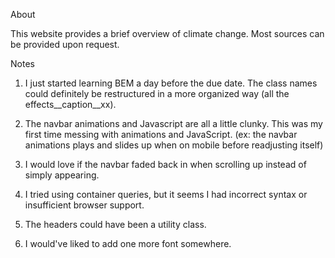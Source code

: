 About

This website provides a brief overview of climate change. Most sources can be
provided upon request.


Notes

1. I just started learning BEM a day before the due date. The class names could
   definitely be restructured in a more organized way (all the
   effects__caption__xx).

2. The navbar animations and Javascript are all a little clunky. This was my
   first time messing with animations and JavaScript. (ex: the navbar animations
   plays and slides up when on mobile before readjusting itself)

3. I would love if the navbar faded back in when scrolling up instead of simply
   appearing.

4. I tried using container queries, but it seems I had incorrect syntax or
   insufficient browser support.

5. The headers could have been a utility class.

6. I would've liked to add one more font somewhere.